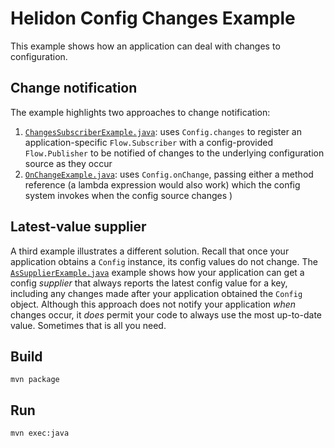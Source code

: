 
# Helidon Config Changes Example

This example shows how an application can deal with changes to 
configuration.

## Change notification
The example highlights two approaches to change notification:

1. [`ChangesSubscriberExample.java`](./src/main/java/io/helidon/config/examples/changes/ChangesSubscriberExample.java):
uses `Config.changes` to register an application-specific `Flow.Subscriber` with a 
config-provided `Flow.Publisher` to be notified of changes to the underlying 
configuration source as they occur
2. [`OnChangeExample.java`](./src/main/java/io/helidon/config/examples/changes/OnChangeExample.java):
uses `Config.onChange`, passing either a method reference (a lambda expression
would also work) which the config system invokes when the config source changes
)

## Latest-value supplier
A third example illustrates a different solution. 
Recall that once your application obtains a `Config` instance, its config values 
do not change. The 
[`AsSupplierExample.java`](./src/main/java/io/helidon/config/examples/changes/AsSupplierExample.java)
example shows how your application can get a config _supplier_ that always reports 
the latest config value for a key, including any changes made after your
application obtained the `Config` object. Although this approach does not notify
your application _when_ changes occur, it _does_ permit your code to always use 
the most up-to-date value. Sometimes that is all you need.

## Build

```
mvn package
```

## Run

```
mvn exec:java
```
